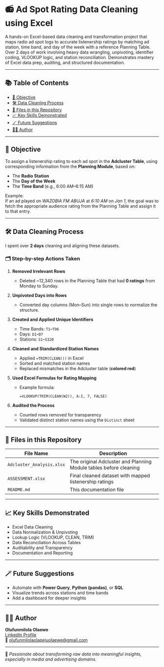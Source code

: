 # 📻 Ad Spot Rating Data Cleaning using Excel

A hands-on Excel-based data cleaning and transformation project that maps radio ad spot logs to accurate listenership ratings by matching ad station, time band, and day of the week with a reference Planning Table. Over 2 days of work involving heavy data wrangling, unpivoting, identifier coding, VLOOKUP logic, and station reconciliation. Demonstrates mastery of Excel data prep, auditing, and structured documentation.

---

## 📚 Table of Contents

- [🎯 Objective](#-objective)
- [🛠️ Data Cleaning Process](#-data-cleaning-process)
- [📂 Files in this Repository](#-files-in-this-repository)
- [📈 Key Skills Demonstrated](#-key-skills-demonstrated)
- [🪄 Future Suggestions](#-future-suggestions)
- [👩‍💻 Author](#-author)

---

## 🎯 Objective

To assign a listenership rating to each ad spot in the **Adcluster Table**, using corresponding information from the **Planning Module**, based on:
- The **Radio Station**
- The **Day of the Week**
- The **Time Band** (e.g., 6:00 AM–6:15 AM)

Example:  
If an ad played on *WAZOBIA FM ABUJA* at *6:10 AM* on *Jan 1*, the goal was to fetch the appropriate audience rating from the Planning Table and assign it to that entry.

---

## 🛠️ Data Cleaning Process

I spent over **2 days** cleaning and aligning these datasets.

### 🗂️ Step-by-step Actions Taken

1. **Removed Irrelevant Rows**  
   - Deleted ~12,340 rows in the Planning Table that had **0 ratings** from Monday to Sunday.

2. **Unpivoted Days into Rows**  
   - Converted day columns (Mon–Sun) into single rows to normalize the structure.

3. **Created and Applied Unique Identifiers**  
   - Time Bands: `T1`–`T96`  
   - Days: `D1`–`D7`  
   - Stations: `S1`–`S320`

4. **Cleaned and Standardized Station Names**  
   - Applied `=TRIM(CLEAN())` in Excel  
   - Sorted and matched station names  
   - Replaced mismatches in the Adcluster table (**colored red**)  

5. **Used Excel Formulas for Rating Mapping**
   - Example formula:
     ```excel
     =VLOOKUP(TRIM(CLEAN(W2)), A:I, 7, FALSE)
     ```

6. **Audited the Process**
   - Counted rows removed for transparency  
   - Validated distinct station names using the `Distinct` sheet

---

## 📂 Files in this Repository

| File Name                  | Description |
|---------------------------|-------------|
| `Adcluster_Analysis.xlsx` | The original Adcluster and Planning Module tables before cleaning |
| `ASSESSMENT.xlsx`         | Final cleaned dataset with mapped listenership ratings |
| `README.md`               | This documentation file |

---

## 📈 Key Skills Demonstrated

- Excel Data Cleaning  
- Data Normalization & Unpivoting  
- Lookup Logic (VLOOKUP, CLEAN, TRIM)  
- Data Reconciliation Across Tables  
- Auditability and Transparency  
- Documentation and Reporting

---

## 🪄 Future Suggestions

- Automate with **Power Query**, **Python (pandas)**, or **SQL**
- Visualize trends across stations and time bands
- Add a dashboard for deeper insights

---

## 👩‍💻 Author

**Olufunmilola Olaewe**  
[LinkedIn Profile](https://www.linkedin.com/in/olufunmilolaolaewe/)  
📧 olufunmilolaolapejuolaewe@gmail.com

---

📌 *Passionate about transforming raw data into meaningful insights, especially in media and advertising domains.*
